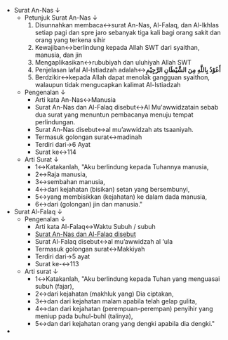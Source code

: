 - Surat An-Nas ↓ 
    - Petunjuk Surat An-Nas ↓ 
        1. Disunnahkan membaca↔surat An-Nas, Al-Falaq, dan Al-Ikhlas setiap pagi dan spre jaro sebanyak tiga kali bagi orang sakit dan orang yang terkena sihir
        2. Kewajiban↔berlindung kepada Allah SWT dari syaithan, manusia, dan jin
        3. Mengaplikasikan↔rububiyah dan uluhiyah Allah SWT
        4. Penjelasan lafal Al-Istiadzah adalah↔**أَعُوْذُ بِاللَّهِ مِنَ الشَّيْطَانِ الرَّجِيْمِ**
        5. Berdzikir↔kepada Allah dapat menolak gangguan syaithon, walaupun tidak mengucapkan kalimat Al-Istiadzah
    - Pengenalan ↓ 
        - Arti kata An-Nas↔Manusia
        - Surat An-Nas dan Al-Falaq disebut↔Al Mu'awwidzatain sebab  dua surat yang menuntun pembacanya menuju tempat perlindungan.
        - Surat An-Nas disebut↔al mu’awwidzah ats tsaaniyah.
        - Termasuk golongan surat↔madinah
        - Terdiri dari→6 Ayat
        - Surat ke↔114
    - Arti Surat ↓ 
        - 1↔Katakanlah, "Aku berlindung kepada Tuhannya manusia,
        - 2↔Raja manusia,
        - 3↔sembahan manusia,
        - 4↔dari kejahatan (bisikan) setan yang bersembunyi,
        - 5↔yang membisikkan (kejahatan) ke dalam dada manusia,
        - 6↔dari (golongan) jin dan manusia."
- Surat Al-Falaq ↓ 
    - Pengenalan ↓ 
        - Arti kata Al-Falaq↔Waktu Subuh / subuh
        - [Surat An-Nas dan Al-Falaq disebut](link_generated_on_download) 
        - Surat Al-Falaq disebut↔al mu’awwidzah al ‘ula
        - Termasuk golongan surat↔Makkiyah
        - Terdiri dari→5 ayat
        - Surat ke-↔113
    - Arti surat ↓ 
        - 1↔Katakanlah, "Aku berlindung kepada Tuhan yang menguasai subuh (fajar),
        - 2↔dari kejahatan (makhluk yang) Dia ciptakan,
        - 3↔dan dari kejahatan malam apabila telah gelap gulita,
        - 4↔dan dari kejahatan (perempuan-perempan) penyihir yang meniup pada buhul-buhl (talinya),
        - 5↔dan dari kejahatan orang yang dengki apabila dia dengki."
- 
